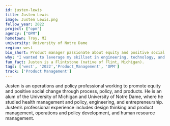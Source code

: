 ```yaml
---
id: justen-lewis
title: Justen Lewis
image: Justen Lewis.png
fellow_year: 2022
project: ["opm"]
agency: ["OPM"]
hometown: Troy, MI
university: University of Notre Dame
region: west
bio_short: Product manager passionate about equity and positive social change 
why: "I wanted to leverage my skillset in engineering, technology, and policy through public service to make a difference at scale."
fun_fact: Justen is a Flintstone (native of Flint, Michigan).
tags: ['west', '2022','Product_Management', 'OPM']
track: ['Product Management']
---
```

 
Justen is an operations and policy professional working to promote equity and positive social change through process, policy, and products. He is an alum of the University of Michigan and University of Notre Dame, where he studied health management and policy, engineering, and entrepreneurship. Justen’s professional experience includes design thinking and product management, operations and policy development, and human resource management. 